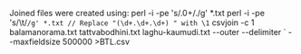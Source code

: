 Joined files were created using: 
perl -i -pe  's/\.0+/./g' *.txt
perl -i -pe  's/\t/`/g' *.txt
// Replace "(\d+.\d+.\d+) " with \1`
csvjoin -c 1 balamanorama.txt tattvabodhini.txt laghu-kaumudi.txt --outer --delimiter \` --maxfieldsize 500000 >BTL.csv

